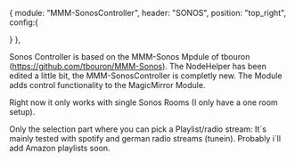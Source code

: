 
{
  module: "MMM-SonosController",
  header: "SONOS",
  position: "top_right", 
  config:{
    
  }
},  

Sonos Controller is based on the MMM-Sonos Mpdule of tbouron (https://github.com/tbouron/MMM-Sonos). The NodeHelper has been edited a little bit, the MMM-SonosController is completly new. 
The Module adds control functionality to the MagicMirror Module. 

Right now it only works with single Sonos Rooms (I only have a one room setup). 

Only the selection part where you can pick a Playlist/radio stream: 
It´s mainly tested with spotify and german radio streams (tunein). 
Probably i´ll add Amazon playlists soon. 
